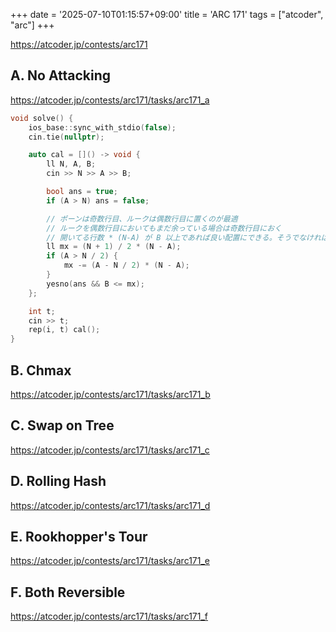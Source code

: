 +++
date = '2025-07-10T01:15:57+09:00'
title = 'ARC 171'
tags = ["atcoder", "arc"]
+++

<https://atcoder.jp/contests/arc171>

## A. No Attacking

<https://atcoder.jp/contests/arc171/tasks/arc171_a>

```cpp
void solve() {
    ios_base::sync_with_stdio(false);
    cin.tie(nullptr);

    auto cal = []() -> void {
        ll N, A, B;
        cin >> N >> A >> B;

        bool ans = true;
        if (A > N) ans = false;

        // ポーンは奇数行目、ルークは偶数行目に置くのが最適
        // ルークを偶数行目においてもまだ余っている場合は奇数行目におく
        // 開いてる行数 * (N-A) が B 以上であれば良い配置にできる。そうでなければできない。
        ll mx = (N + 1) / 2 * (N - A);
        if (A > N / 2) {
            mx -= (A - N / 2) * (N - A);
        }
        yesno(ans && B <= mx);
    };

    int t;
    cin >> t;
    rep(i, t) cal();
}
```

## B. Chmax

<https://atcoder.jp/contests/arc171/tasks/arc171_b>

## C. Swap on Tree

<https://atcoder.jp/contests/arc171/tasks/arc171_c>

## D. Rolling Hash

<https://atcoder.jp/contests/arc171/tasks/arc171_d>

## E. Rookhopper's Tour

<https://atcoder.jp/contests/arc171/tasks/arc171_e>

## F. Both Reversible

<https://atcoder.jp/contests/arc171/tasks/arc171_f>
